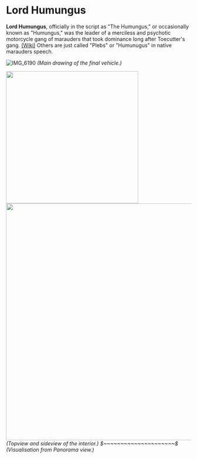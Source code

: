 # Lord Humungus

<b>Lord Humungus</b>, officially in the script as "The Humungus," or occasionally known as "Humungus," was the leader of a merciless and psychotic motorcycle gang of marauders that took dominance long after Toecutter's gang. [(Wiki)](https://madmax.fandom.com/wiki/Lord_Humungus) Others are just called "Plebs" or  "Humunugus" in native marauders speech.

![IMG_6190](https://user-images.githubusercontent.com/33667517/170028912-89705ae2-c29c-4aa6-b763-a35959ae0099.jpg)
<i>(Main drawing of the final vehicle.)</i>

<p>
 <img src="https://user-images.githubusercontent.com/33667517/170029921-6d64b288-6b57-4aa2-9877-1a9bdb55079b.jpg" width="360"/>
 <img src="https://user-images.githubusercontent.com/33667517/170029888-42a525dc-e21f-49f6-86e0-1ab4fb14c7a3.jpg" width="645"/></br>
<i>(Topview and sideview of the interior.) $~~~~~~~~~~~~~~~~~~~~~$ (Visualisation from Panorama view.)</i>
</p>
